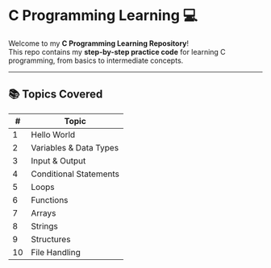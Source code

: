 # C Programming Learning 💻

Welcome to my **C Programming Learning Repository**!  
This repo contains my **step-by-step practice code** for learning C programming, from basics to intermediate concepts.  

---

## 📚 Topics Covered

| # | Topic | 
|---|-------|
| 1 | Hello World |
| 2 | Variables & Data Types |
| 3 | Input & Output |
| 4 | Conditional Statements |
| 5 | Loops |
| 6 | Functions | 
| 7 | Arrays | 
| 8 | Strings | 
| 9 | Structures | 
| 10 | File Handling | 




